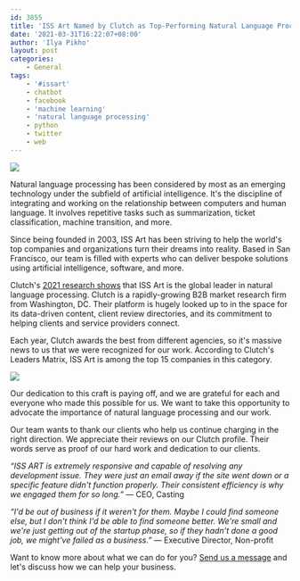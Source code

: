 ```yaml
---
id: 3855
title: 'ISS Art Named by Clutch as Top-Performing Natural Language Processing Company'
date: '2021-03-31T16:22:07+08:00'
author: 'Ilya Pikho'
layout: post
categories:
    - General
tags:
    - '#issart'
    - chatbot
    - facebook
    - 'machine learning'
    - 'natural language processing'
    - python
    - twitter
    - web
---
```


![](https://lh6.googleusercontent.com/HNd8uXNUS_6f-OYWQecVBVtkqD8zw520sdc0LzattaPSPU3GkNcnAR4umaqBxmAalVXC4UKQOaaqtX7PHNSZmvmi8uUg4zMb8LJVoqiDbS56m9CnTkHl5PFnGwTtHUPnWpjbV9uJ)

Natural language processing has been considered by most as an emerging technology under the subfield of artificial intelligence. It's the discipline of integrating and working on the relationship between computers and human language. It involves repetitive tasks such as summarization, ticket classification, machine transition, and more.

Since being founded in 2003, ISS Art has been striving to help the world's top companies and organizations turn their dreams into reality. Based in San Francisco, our team is filled with experts who can deliver bespoke solutions using artificial intelligence, software, and more.

Clutch's [2021 research shows](https://clutch.co/developers/artificial-intelligence/natural-language-processing) that ISS Art is the global leader in natural language processing. Clutch is a rapidly-growing B2B market research firm from Washington, DC. Their platform is hugely looked up to in the space for its data-driven content, client review directories, and its commitment to helping clients and service providers connect.

Each year, Clutch awards the best from different agencies, so it's massive news to us that we were recognized for our work. According to Clutch's Leaders Matrix, ISS Art is among the top 15 companies in this category.

![](https://lh6.googleusercontent.com/eKJ6DZ961vHLZwmbKCg65VpHslp9ZMQjB1QtefIh9g6sujoPbp_u4IejRz0TJl1h_Gwe2Hm2orSCOasUkw_FGVmMJX4ux9XkTPP-vnsDsahOeXTeM7Fre_9lok0tX3B7yjT3y70I)

Our dedication to this craft is paying off, and we are grateful for each and everyone who made this possible for us. We want to take this opportunity to advocate the importance of natural language processing and our work.

Our team wants to thank our clients who help us continue charging in the right direction. We appreciate their reviews on our Clutch profile. Their words serve as proof of our hard work and dedication to our clients.

*“ISS ART is extremely responsive and capable of resolving any development issue. They were just an email away if the site went down or a specific feature didn't function properly. Their consistent efficiency is why we engaged them for so long.”* — CEO, Casting

*“I'd be out of business if it weren't for them. Maybe I could find someone else, but I don't think I'd be able to find someone better. We're small and we're just getting out of the startup phase, so if they hadn't done a good job, we might've failed as a business.”* — Executive Director, Non-profit

Want to know more about what we can do for you? [Send us a message](https://issart.com/contacts/) and let's discuss how we can help your business.